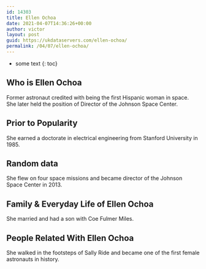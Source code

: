 ```yaml
---
id: 14303
title: Ellen Ochoa
date: 2021-04-07T14:36:26+00:00
author: victor
layout: post
guid: https://ukdataservers.com/ellen-ochoa/
permalink: /04/07/ellen-ochoa/
---
```


* some text
{: toc}


## Who is Ellen Ochoa



Former astronaut credited with being the first Hispanic woman in space. She later held the position of Director of the Johnson Space Center.

                
                
                
## Prior to Popularity



She earned a doctorate in electrical engineering from Stanford University in 1985.

                
                
                
## Random data



She flew on four space missions and became director of the Johnson Space Center in 2013.

                
                
                
## Family & Everyday Life of Ellen Ochoa



She married and had a son with Coe Fulmer Miles.

                
                
                
## People Related With Ellen Ochoa



She walked in the footsteps of Sally Ride and became one of the first female astronauts in history.

                
              
            
          
          
          
